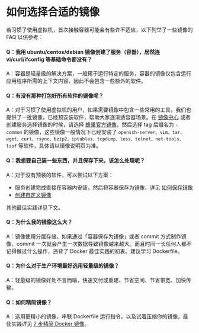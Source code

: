# 如何选择合适的镜像

若习惯了使用虚拟机，首次接触容器可能会有些许不适应，以下列举了一些镜像的 FAQ 以供参考：

#### Q：我用 ubuntu/centos/debian 镜像创建了服务（容器），居然连 vi/curl/ifconfig 等基础命令都没有？

A：容器是轻量级的解决方案，一般用于运行特定的服务，容器的镜像仅包含运行应用程序所需的上下文内容，因此不会包含一些额外的软件。


#### Q：有没有那种打包好所有软件的镜像呢？

A：对于习惯了使用虚拟机的用户，如果需要镜像中包含一些常用的工具，我们也提供了一批镜像，已经预安装软件，帮助大家逐渐适容器场景。在 [镜像中心](https://c.163.com/hub#/m/home/) 或者创建服务选择镜像的时候，请选择 [蜂巢官方镜像](https://c.163.com/hub#/m/user/?name=public)，然后选择 tag 后缀名为 `-common` 的镜像，这些镜像一般情况下已经安装了 `openssh-server、vim、tar、wget、curl、rsync、bzip2、iptables、tcpdump、less、telnet、net-tools、lsof` 等软件，具体请以镜像说明页为准。


#### Q：我想要自己装一些东西，并且保存下来，该怎么处理呢？
A：对于没有预装的软件，可以尝试以下方案：
* 服务创建完成直接在容器内安装，然后将容器保存为镜像，详见 [如何保存镜像](http://support.c.163.com/md.html#!容器服务/服务管理/使用指南/如何保存镜像.md)
* [创建自定义镜像](http://support.c.163.com/md.html#!容器服务/镜像仓库/使用指南/创建自定义镜像.md)

其他最佳实践详见下文。


#### Q：为什么我的镜像这么大？
A：镜像使用分层存储，如果通过「容器保存为镜像」或者 commit 方式制作镜像，commit 一次就会产生一次数据导致镜像越来越大。而且时间一长任何人都不记得做过什么操作，违背了 Docker 最佳实践的初衷。建议学习 Dockerfile。


#### Q：为什么对于生产环境最好选用轻量级的镜像？
A：轻量级的镜像好处不言而喻，快速交付或重建、节省空间、节省带宽、加快传输。


#### Q：如何精简镜像？
A：选用更精小的镜像，串联 Dockerfile 运行指令，以及试着压缩你的镜像，最佳实践详见 [7 步精简 Docker 镜像](https://blog.c.163.com/2016/11/602/)。






